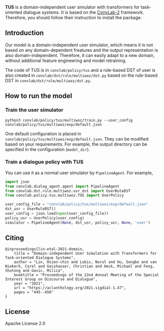 **TUS** is a domain-independent user simulator with transformers for task-oriented dialogue systems. It is based on the [ConvLab-2](https://github.com/thu-coai/ConvLab-2) framework. Therefore, you should follow their instruction to install the package.

## Introduction
Our model is a domain-independent user simulator, which means it is not based on any domain-dependent freatures and the output representation is also domain-independent. Therefore, it can easily adapt to a new domain, without additional feature engineering and model retraining.

The code of TUS is in `convlab/policy/tus` and a rule-based DST of user is also created in `convlab/dst/rule/multiwoz/dst.py` based on the rule-based DST in `convlab/dst/rule/multiwoz/dst.py`.

## How to run the model
### Train the user simulator
`python3 convlab/policy/tus/multiwoz/train.py --user_config convlab/policy/tus/multiwoz/exp/default.json`

One default configuration is placed in `convlab/policy/tus/multiwoz/exp/default.json`. They can be modified based on your requirements. For example, the output directory can be specified in the configuration (`model_dir`).

### Train a dialogue policy with TUS
You can use it as a normal user simulator by `PipelineAgent`. For example,
```python
import json
from convlab.dialog_agent.agent import PipelineAgent
from convlab.dst.rule.multiwoz.usr_dst import UserRuleDST
from convlab.policy.tus.multiwoz.TUS import UserPolicy

user_config_file = "convlab/policy/tus/multiwoz/exp/default.json"
dst_usr = UserRuleDST()
user_config = json.load(open(user_config_file))
policy_usr = UserPolicy(user_config)
simulator = PipelineAgent(None, dst_usr, policy_usr, None, 'user')
```


<!---citation--->
## Citing

```
@inproceedings{lin-etal-2021-domain,
    title = "Domain-independent User Simulation with Transformers for Task-oriented Dialogue Systems",
    author = "Lin, Hsien-chin and Lubis, Nurul and Hu, Songbo and van Niekerk, Carel and Geishauser, Christian and Heck, Michael and Feng, Shutong and Gasic, Milica",
    booktitle = "Proceedings of the 22nd Annual Meeting of the Special Interest Group on Discourse and Dialogue",
    year = "2021",
    url = "https://aclanthology.org/2021.sigdial-1.47",
    pages = "445--456"
}

```

## License

Apache License 2.0
